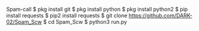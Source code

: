 Spam-call
$ pkg install git
$ pkg install python
$ pkg install python2
$ pip install requests
$ pip2 install requests
$ git clone https://github.com/DARK-02/Spam_Scw
$ cd Spam_Scw
$ python3 run.py
